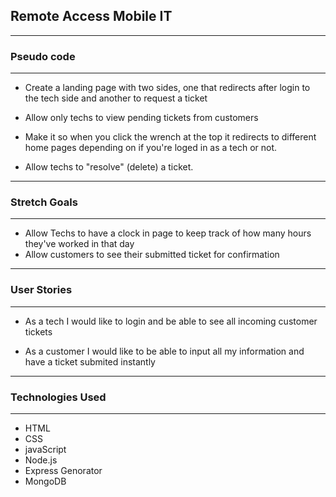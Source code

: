 ## Remote Access Mobile IT

---
### Pseudo code
---
* Create a landing page with two sides, one that redirects after login to the tech side and another to request a ticket

* Allow only techs to view pending tickets from customers

* Make it so when you click the wrench at the top it redirects to different home pages depending on if you're loged in as a tech or not.

* Allow techs to "resolve" (delete) a ticket.
---
### Stretch Goals
---
* Allow Techs to have a clock in page to keep track of how many hours they've worked in that day
* Allow customers to see their submitted ticket for confirmation
---
### User Stories
---
* As a tech I would like to login and be able to see all incoming customer tickets

* As a customer I would like to be able to input all my information and have a ticket submited instantly
---
### Technologies Used
---
* HTML
* CSS 
* javaScript
* Node.js
* Express Genorator
* MongoDB


